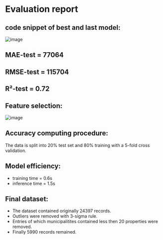 # Evaluation report

## code snippet of best and last model:

![image](https://github.com/user-attachments/assets/6dda2f70-994f-4f8b-b738-7c5e3b7522ca)

## MAE-test = 77064

## RMSE-test = 115704

## R²-test = 0.72

## Feature selection:

![image](https://github.com/user-attachments/assets/6cf2b845-5c94-43ae-8081-7199649784e1)

## Accuracy computing procedure:

The data is split into 20% test set and 80% training with a 5-fold cross validation.

## Model efficiency: 

- training time = 0.6s
- inference time = 1.5s

## Final dataset:

- The dataset contained originally 24397 records.
- Outliers were removed with 3-sigma rule.
- Entries of which municipalitites contained less then 20 properties were removed.
- Finally 5990 records remained.


















